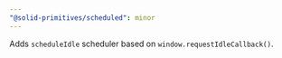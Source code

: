 ```yaml
---
"@solid-primitives/scheduled": minor
---
```


Adds `scheduleIdle` scheduler based on `window.requestIdleCallback()`.
